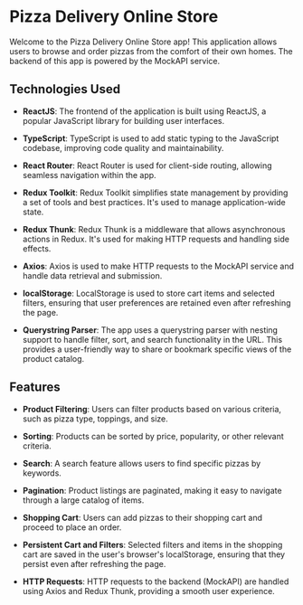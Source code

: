 # Pizza Delivery Online Store

Welcome to the Pizza Delivery Online Store app! This application allows users to browse and order pizzas from the comfort of their own homes. The backend of this app is powered by the MockAPI service.

## Technologies Used

- **ReactJS**: The frontend of the application is built using ReactJS, a popular JavaScript library for building user interfaces.

- **TypeScript**: TypeScript is used to add static typing to the JavaScript codebase, improving code quality and maintainability.

- **React Router**: React Router is used for client-side routing, allowing seamless navigation within the app.

- **Redux Toolkit**: Redux Toolkit simplifies state management by providing a set of tools and best practices. It's used to manage application-wide state.

- **Redux Thunk**: Redux Thunk is a middleware that allows asynchronous actions in Redux. It's used for making HTTP requests and handling side effects.

- **Axios**: Axios is used to make HTTP requests to the MockAPI service and handle data retrieval and submission.

- **localStorage**: LocalStorage is used to store cart items and selected filters, ensuring that user preferences are retained even after refreshing the page.

- **Querystring Parser**: The app uses a querystring parser with nesting support to handle filter, sort, and search functionality in the URL. This provides a user-friendly way to share or bookmark specific views of the product catalog.

## Features

- **Product Filtering**: Users can filter products based on various criteria, such as pizza type, toppings, and size.

- **Sorting**: Products can be sorted by price, popularity, or other relevant criteria.

- **Search**: A search feature allows users to find specific pizzas by keywords.

- **Pagination**: Product listings are paginated, making it easy to navigate through a large catalog of items.

- **Shopping Cart**: Users can add pizzas to their shopping cart and proceed to place an order.

- **Persistent Cart and Filters**: Selected filters and items in the shopping cart are saved in the user's browser's localStorage, ensuring that they persist even after refreshing the page.

- **HTTP Requests**: HTTP requests to the backend (MockAPI) are handled using Axios and Redux Thunk, providing a smooth user experience.













